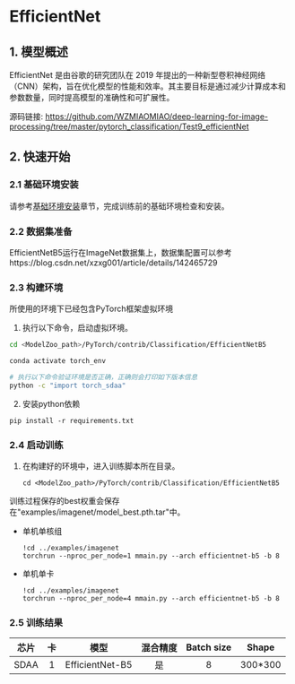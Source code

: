 # EfficientNet

## 1. 模型概述
EfficientNet 是由谷歌的研究团队在 2019 年提出的一种新型卷积神经网络（CNN）架构，旨在优化模型的性能和效率。其主要目标是通过减少计算成本和参数数量，同时提高模型的准确性和可扩展性。

源码链接: https://github.com/WZMIAOMIAO/deep-learning-for-image-processing/tree/master/pytorch_classification/Test9_efficientNet

## 2. 快速开始

### 2.1 基础环境安装

请参考[基础环境安装](../../../../doc/Environment.md)章节，完成训练前的基础环境检查和安装。


### 2.2 数据集准备

EfficientNetB5运行在ImageNet数据集上，数据集配置可以参考https://blog.csdn.net/xzxg001/article/details/142465729
### 2.3 构建环境
所使用的环境下已经包含PyTorch框架虚拟环境
1. 执行以下命令，启动虚拟环境。
``` bash
cd <ModelZoo_path>/PyTorch/contrib/Classification/EfficientNetB5

conda activate torch_env

# 执行以下命令验证环境是否正确，正确则会打印如下版本信息
python -c "import torch_sdaa"
```

2. 安装python依赖
``` 
pip install -r requirements.txt
```
### 2.4 启动训练
1. 在构建好的环境中，进入训练脚本所在目录。
    ```
    cd <ModelZoo_path>/PyTorch/contrib/Classification/EfficientNetB5
    ```
训练过程保存的best权重会保存在"examples/imagenet/model_best.pth.tar"中。

- 单机单核组
    ```
    !cd ../examples/imagenet
    torchrun --nproc_per_node=1 mmain.py --arch efficientnet-b5 -b 8
    ```
- 单机单卡
    ```
    !cd ../examples/imagenet
    torchrun --nproc_per_node=4 mmain.py --arch efficientnet-b5 -b 8
    ```


### 2.5 训练结果

| 芯片 |卡  | 模型 |  混合精度 |Batch size|Shape| 
|:-:|:-:|:-:|:-:|:-:|:-:|
|SDAA|1| EfficientNet-B5 |是|8|300*300|


